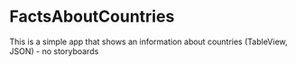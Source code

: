 # FactsAboutCountries
This is a simple app that shows an information about countries (TableView, JSON) - no storyboards
